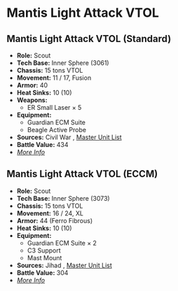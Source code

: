 # Mantis Light Attack VTOL 

## Mantis Light Attack VTOL (Standard) 

- **Role:** Scout 
- **Tech Base:** Inner Sphere (3061) 
- **Chassis:** 15 tons VTOL 
- **Movement:** 11 / 17, Fusion 
- **Armor:** 40 
- **Heat Sinks:** 10 (10) 
- **Weapons:** 
  - ER Small Laser × 5 
- **Equipment:** 
  - Guardian ECM Suite 
  - Beagle Active Probe 
- **Sources:** Civil War , [Master Unit List](http://masterunitlist.info/Unit/Details/2029) 
- **Battle Value:** 434 
- [*More Info*](mantis_light_attack_vtol/mantis_light_attack_vtol_standard.md) 

## Mantis Light Attack VTOL (ECCM) 

- **Role:** Scout 
- **Tech Base:** Inner Sphere (3073) 
- **Chassis:** 15 tons VTOL 
- **Movement:** 16 / 24, XL 
- **Armor:** 44 (Ferro Fibrous) 
- **Heat Sinks:** 10 (10) 
- **Equipment:** 
  - Guardian ECM Suite × 2 
  - C3 Support 
  - Mast Mount 
- **Sources:** Jihad , [Master Unit List](http://masterunitlist.info/Unit/Details/2028) 
- **Battle Value:** 304 
- [*More Info*](mantis_light_attack_vtol/mantis_light_attack_vtol_eccm.md) 

